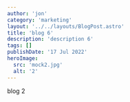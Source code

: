 ```yaml
---
author: 'jon'
category: 'marketing'
layout: '../../layouts/BlogPost.astro'
title: 'blog 6'
description: 'description 6'
tags: []
publishDate: '17 Jul 2022'
heroImage:
  src: 'mock2.jpg'
  alt: '2'
---
```


blog 2
